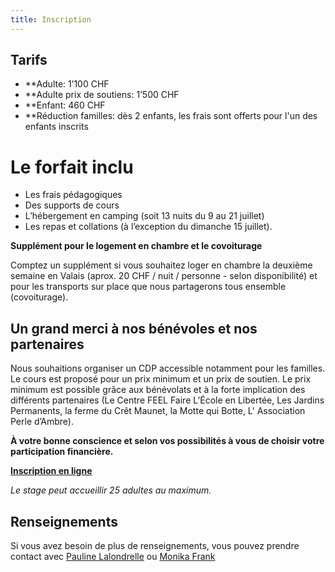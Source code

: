 ```yaml
---
title: Inscription
---
```

## Tarifs

* **Adulte: 1’100 CHF 
* **Adulte prix de soutiens: 1’500 CHF 
* **Enfant: 460 CHF
* **Réduction familles: dès 2 enfants, les frais sont offerts pour l'un des enfants inscrits

# Le forfait inclu

* Les frais pédagogiques
* Des supports de cours
* L’hébergement en camping (soit 13 nuits du 9 au 21 juillet)
* Les repas et collations (à l’exception du dimanche 15 juillet).

**Supplément pour le logement en chambre et le covoiturage**

Comptez un supplément si vous souhaitez loger en chambre la deuxième semaine en
Valais (aprox. 20 CHF / nuit / personne - selon disponibilité) et pour les transports sur place que nous partagerons tous ensemble (covoiturage).

## Un grand merci à nos bénévoles et nos partenaires

Nous souhaitions organiser un CDP accessible notamment pour les familles. Le cours est proposé pour un prix minimum et un prix de soutien. Le prix minimum est possible grâce aux bénévolats et à la forte implication des différents partenaires (Le Centre FEEL Faire L’École en Libertée, Les Jardins Permanents, la ferme du Crêt Maunet, la Motte qui Botte, L' Association Perle d’Ambre). 

**À votre bonne conscience et selon vos possibilités à vous de choisir votre participation financière.**

[**Inscription en ligne**](https://goo.gl/forms/EST4ZJ46X2DnGVRA3)

_Le stage peut accueillir 25 adultes au maximum._

## Renseignements

Si vous avez besoin de plus de renseignements, vous pouvez prendre contact avec [Pauline Lalondrelle](mailto:info@permaculture-itinerante.com) ou
[Monika Frank](mailto:m.frank@permakultur-akademie.net)
